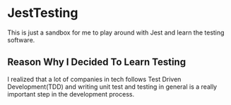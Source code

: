 # JestTesting

This is just a sandbox for me to play around with Jest and learn the testing software. 

## Reason Why I Decided To Learn Testing

I realized that a lot of companies in tech follows Test Driven Development(TDD) and writing unit test and testing in general is a really important step in the development process.
